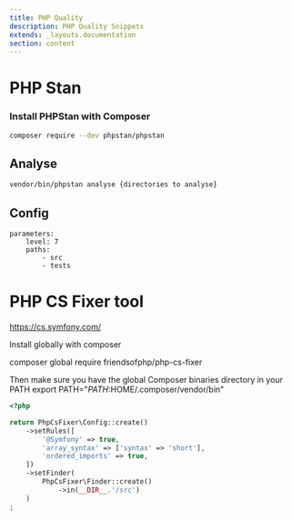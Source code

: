 ```yaml
---
title: PHP Quality
description: PHP Quality Snippets
extends: _layouts.documentation
section: content
---
```


# PHP Stan

### Install PHPStan with Composer

```bash
composer require --dev phpstan/phpstan
```

## Analyse

```bash
vendor/bin/phpstan analyse {directories to analyse}
```

## Config

```neon
parameters:
    level: 7
    paths:
        - src
        - tests
```

# PHP CS Fixer tool
https://cs.symfony.com/

Install globally with composer

composer global require friendsofphp/php-cs-fixer

Then make sure you have the global Composer binaries directory in your PATH
export PATH="$PATH:$HOME/.composer/vendor/bin"
```php
<?php

return PhpCsFixer\Config::create()
    ->setRules([
        '@Symfony' => true,
        'array_syntax' => ['syntax' => 'short'],
        'ordered_imports' => true,
    ])
    ->setFinder(
        PhpCsFixer\Finder::create()
            ->in(__DIR__.'/src')
    )
;
```

